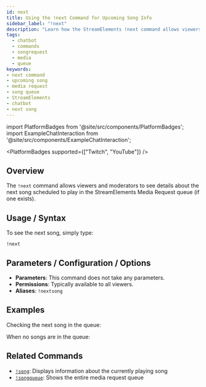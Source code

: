 ```yaml
---
id: next
title: Using the !next Command for Upcoming Song Info
sidebar_label: "!next"
description: "Learn how the StreamElements !next command allows viewers to see the next song in the media request queue."
tags:
  - chatbot
  - commands
  - songrequest
  - media
  - queue
keywords:
- next command
- upcoming song
- media request
- song queue
- StreamElements
- chatbot
- next song
---
```


import PlatformBadges from '@site/src/components/PlatformBadges';
import ExampleChatInteraction from '@site/src/components/ExampleChatInteraction';

<PlatformBadges supported={["Twitch", "YouTube"]} />

## Overview

The `!next` command allows viewers and moderators to see details about the next song scheduled to play in the StreamElements Media Request queue (if one exists).

## Usage / Syntax

To see the next song, simply type:

```
!next
```

## Parameters / Configuration / Options

- **Parameters**: This command does not take any parameters.
- **Permissions**: Typically available to all viewers.
- **Aliases**: `!nextsong`

## Examples

Checking the next song in the queue:

<ExampleChatInteraction
  inputPersona="viewer"
  inputMessage="!next"
  outputMessage="Next song: Artist - Song Title [Duration] requested by RequesterName [Link]"
/>

When no songs are in the queue:

<ExampleChatInteraction
  inputPersona="viewer"
  inputMessage="!next"
  outputMessage="There are no songs currently in the queue."
/>

## Related Commands

- [`!song`](song.md): Displays information about the currently playing song
- [`!songqueue`](songqueue.md): Shows the entire media request queue
